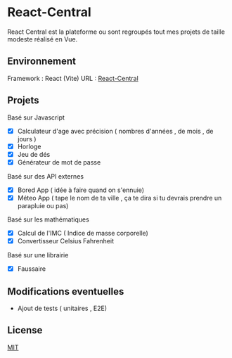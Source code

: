 ﻿# React-Central

React Central est la plateforme ou sont regroupés tout mes projets de taille modeste réalisé en Vue.

## Environnement

Framework : React (Vite)
URL : [React-Central](react-central.vercel.app)

## Projets

Basé sur Javascript

- [x] Calculateur d'age avec précision ( nombres d'années , de mois , de jours )
- [x] Horloge
- [x] Jeu de dés
- [x] Générateur de mot de passe

Basé sur des API externes

- [x] Bored App ( idée à faire quand on s'ennuie)
- [x] Méteo App ( tape le nom de ta ville , ça te dira si tu devrais prendre un parapluie ou pas)

Basé sur les mathématiques

- [x] Calcul de l'IMC ( Indice de masse corporelle)
- [x] Convertisseur Celsius Fahrenheit

Basé sur une librairie

- [x] Faussaire

## Modifications eventuelles

- Ajout de tests ( unitaires , E2E)

## License

[MIT](https://choosealicense.com/licenses/mit/)
